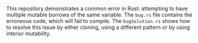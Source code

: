 This repository demonstrates a common error in Rust: attempting to have multiple mutable borrows of the same variable.  The `bug.rs` file contains the erroneous code, which will fail to compile. The `bugSolution.rs` shows how to resolve this issue by either cloning, using a different pattern or by using interior mutability.
